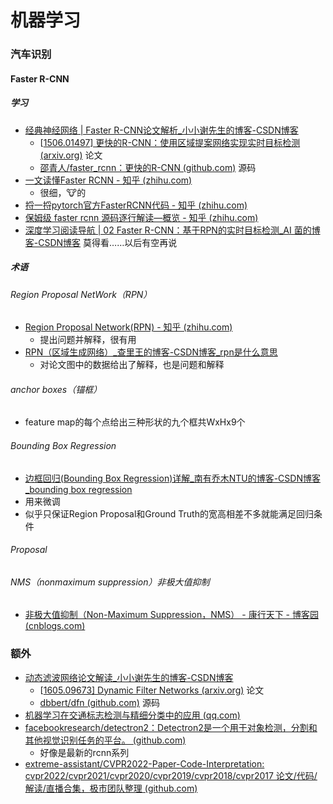 # 机器学习

### 汽车识别

#### Faster R-CNN

##### 学习

- [经典神经网络 | Faster R-CNN论文解析_小小谢先生的博客-CSDN博客](https://blog.csdn.net/xiewenrui1996/article/details/106247712) 
  - [[1506.01497\] 更快的R-CNN：使用区域提案网络实现实时目标检测 (arxiv.org)](https://arxiv.org/abs/1506.01497) 论文
  - [邵青人/faster_rcnn：更快的R-CNN (github.com)](https://github.com/ShaoqingRen/faster_rcnn) 源码
- [一文读懂Faster RCNN - 知乎 (zhihu.com)](https://zhuanlan.zhihu.com/p/31426458) 
  - 很细，:cow:的
- [捋一捋pytorch官方FasterRCNN代码 - 知乎 (zhihu.com)](https://zhuanlan.zhihu.com/p/145842317) 
- [保姆级 faster rcnn 源码逐行解读—概览 - 知乎 (zhihu.com)](https://zhuanlan.zhihu.com/p/390140081) 
- [深度学习阅读导航 | 02 Faster R-CNN：基于RPN的实时目标检测_AI 菌的博客-CSDN博客](https://ai-wx.blog.csdn.net/article/details/105962056) 莫得看……以后有空再说

##### 术语

###### Region Proposal NetWork（RPN）

- [Region Proposal Network(RPN) - 知乎 (zhihu.com)](https://zhuanlan.zhihu.com/p/106192020) 
  - 提出问题并解释，很有用
- [RPN（区域生成网络）_查里王的博客-CSDN博客_rpn是什么意思](https://blog.csdn.net/tony_vip/article/details/108827910) 
  - 对论文图中的数据给出了解释，也是问题和解释

###### anchor boxes（锚框）

- feature map的每个点给出三种形状的九个框共WxHx9个

###### Bounding Box Regression

- [边框回归(Bounding Box Regression)详解_南有乔木NTU的博客-CSDN博客_bounding box regression](https://blog.csdn.net/zijin0802034/article/details/77685438) 
- 用来微调
- 似乎只保证Region Proposal和Ground Truth的宽高相差不多就能满足回归条件

###### Proposal

###### NMS（nonmaximum suppression）非极大值抑制

- [非极大值抑制（Non-Maximum Suppression，NMS） - 康行天下 - 博客园 (cnblogs.com)](https://www.cnblogs.com/makefile/p/nms.html) 

### 额外

- [动态滤波网络论文解读_小小谢先生的博客-CSDN博客](https://blog.csdn.net/xiewenrui1996/article/details/104157405)
  - [[1605.09673\] Dynamic Filter Networks (arxiv.org)](https://arxiv.org/abs/1605.09673) 论文
  - [dbbert/dfn (github.com)](https://github.com/dbbert/dfn) 源码
- [机器学习在交通标志检测与精细分类中的应用 (qq.com)](https://mp.weixin.qq.com/s/IJUMCOBhgXHv7VC1YT4q_g) 
- [facebookresearch/detectron2：Detectron2是一个用于对象检测，分割和其他视觉识别任务的平台。 (github.com)](https://github.com/facebookresearch/detectron2) 
  - 好像是最新的rcnn系列
- [extreme-assistant/CVPR2022-Paper-Code-Interpretation: cvpr2022/cvpr2021/cvpr2020/cvpr2019/cvpr2018/cvpr2017 论文/代码/解读/直播合集，极市团队整理 (github.com)](https://github.com/extreme-assistant/CVPR2022-Paper-Code-Interpretation) 